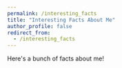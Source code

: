 ```yaml
---
permalink: /interesting_facts
title: "Interesting Facts About Me"
author_profile: false
redirect_from: 
  - /interesting_facts
---
```


Here's a bunch of facts about me!
